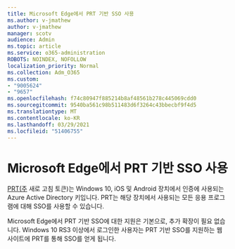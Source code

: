 ```yaml
---
title: Microsoft Edge에서 PRT 기반 SSO 사용
ms.author: v-jmathew
author: v-jmathew
manager: scotv
audience: Admin
ms.topic: article
ms.service: o365-administration
ROBOTS: NOINDEX, NOFOLLOW
localization_priority: Normal
ms.collection: Adm_O365
ms.custom:
- "9005624"
- "9657"
ms.openlocfilehash: f74c80947f885214b8af48561b278c445069cdd0
ms.sourcegitcommit: 9540ba561c98b511483d6f3264c43bbecbf9f4d5
ms.translationtype: MT
ms.contentlocale: ko-KR
ms.lasthandoff: 03/29/2021
ms.locfileid: "51406755"
---
```

# <a name="use-prt-based-sso-in-microsoft-edge"></a>Microsoft Edge에서 PRT 기반 SSO 사용

[PRT(주](https://go.microsoft.com/fwlink/?linkid=2133632) 새로 고침 토큰)는 Windows 10, iOS 및 Android 장치에서 인증에 사용되는 Azure Active Directory 키입니다. PRT는 해당 장치에서 사용되는 모든 응용 프로그램에 대해 SSO를 사용할 수 있습니다.

Microsoft Edge에서 PRT 기반 SSO에 대한 지원은 기본으로, 추가 확장이 필요 없습니다. Windows 10 RS3 이상에서 로그인한 사용자는 PRT 기반 SSO를 지원하는 웹 사이트에 PRT를 통해 SSO를 얻게 됩니다.
